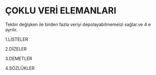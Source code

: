 #    ÇOKLU VERİ ELEMANLARI
Tekbir değişken ile birden fazla veriyi depolayabilmemeizi sağlar.ve 4 e ayrılır.






1.LİSTELER






2.DİZELER





3.DEMETLER




4.SÖZLÜKLER


















